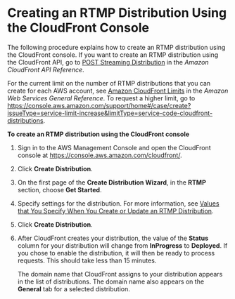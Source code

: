 # Creating an RTMP Distribution Using the CloudFront Console<a name="distribution-rtmp-creating-console"></a>

The following procedure explains how to create an RTMP distribution using the CloudFront console\. If you want to create an RTMP distribution using the CloudFront API, go to [POST Streaming Distribution](http://docs.aws.amazon.com/cloudfront/latest/APIReference/API_CreateStreamingDistribution.html) in the *Amazon CloudFront API Reference*\.

For the current limit on the number of RTMP distributions that you can create for each AWS account, see [Amazon CloudFront Limits](http://docs.aws.amazon.com/general/latest/gr/aws_service_limits.html#limits_cloudfront) in the *Amazon Web Services General Reference*\. To request a higher limit, go to [https://console\.aws\.amazon\.com/support/home\#/case/create?issueType=service\-limit\-increase&limitType=service\-code\-cloudfront\-distributions](https://console.aws.amazon.com/support/home#/case/create?issueType=service-limit-increase&limitType=service-code-cloudfront-distributions)\.<a name="distribution-rtmp-creating-console-procedure"></a>

**To create an RTMP distribution using the CloudFront console**

1. Sign in to the AWS Management Console and open the CloudFront console at [https://console\.aws\.amazon\.com/cloudfront/](https://console.aws.amazon.com/cloudfront/)\.

1. Click **Create Distribution**\.

1. On the first page of the **Create Distribution Wizard**, in the **RTMP** section, choose **Get Started**\.

1. Specify settings for the distribution\. For more information, see [Values that You Specify When You Create or Update an RTMP Distribution](distribution-rtmp-values-specify.md)\.

1. Click **Create Distribution**\.

1. After CloudFront creates your distribution, the value of the **Status** column for your distribution will change from **InProgress** to **Deployed**\. If you chose to enable the distribution, it will then be ready to process requests\. This should take less than 15 minutes\.

   The domain name that CloudFront assigns to your distribution appears in the list of distributions\. The domain name also appears on the **General** tab for a selected distribution\.